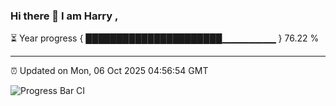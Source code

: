 ### Hi there 👋 I am Harry , 

⏳ Year progress { ██████████████████████▁▁▁▁▁▁▁▁ } 76.22 %

---

⏰ Updated on Mon, 06 Oct 2025 04:56:54 GMT

![Progress Bar CI](https://github.com/duykhang68/duykhang68/workflows/Progress%20Bar%20CI/badge.svg)
